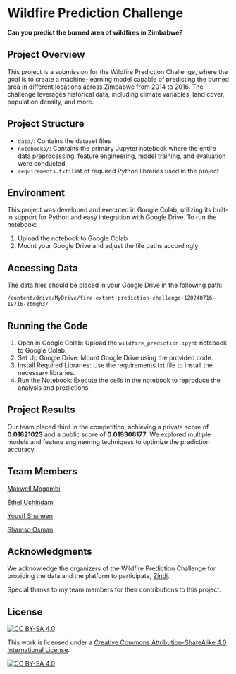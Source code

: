 # Wildfire Prediction Challenge

**Can you predict the burned area of wildfires in Zimbabwe?**

## Project Overview

This project is a submission for the Wildfire Prediction Challenge, where the goal is to create a machine-learning model capable of predicting the burned area in different locations across Zimbabwe from 2014 to 2016. The challenge leverages historical data, including climate variables, land cover, population density, and more.

## Project Structure

- `data/`: Contains the dataset files
- `notebooks/`: Contains the primary Jupyter notebook where the entire data preprocessing, feature engineering, model training, and evaluation were conducted
- `requirements.txt`: List of required Python libraries used in the project


## Environment

This project was developed and executed in Google Colab, utilizing its built-in support for Python and easy integration with Google Drive. To run the notebook:
1. Upload the notebook to Google Colab
2. Mount your Google Drive and adjust the file paths accordingly

## Accessing Data

The data files should be placed in your Google Drive in the following path:

`/content/drive/MyDrive/fire-extent-prediction-challenge-120240716-19716-ztmgh3/`

## Running the Code

1. Open in Google Colab: Upload the `wildfire_prediction.ipynb` notebook to Google Colab.
2. Set Up Google Drive: Mount Google Drive using the provided code.
3. Install Required Libraries: Use the requirements.txt file to install the necessary libraries.
4. Run the Notebook: Execute the cells in the notebook to reproduce the analysis and predictions.

## Project Results

Our team placed third in the competition, achieving a private score of **0.01821023** and a public score of **0.019308177**. We explored multiple models and feature engineering techniques to optimize the prediction accuracy.


## Team Members

[Maxwell Mogambi]()

[Ethel Uchindami]()

[Yousif Shaheen]()

[Shamso Osman]()

## Acknowledgments

We acknowledge the organizers of the Wildfire Prediction Challenge for providing the data and the platform to participate, [Zindi](https://zindi.africa/). 

Special thanks to my team members for their contributions to this project.

## License

[![CC BY-SA 4.0][cc-by-sa-shield]][cc-by-sa]

This work is licensed under a
[Creative Commons Attribution-ShareAlike 4.0 International License][cc-by-sa].

[![CC BY-SA 4.0][cc-by-sa-image]][cc-by-sa]

[cc-by-sa]: http://creativecommons.org/licenses/by-sa/4.0/
[cc-by-sa-image]: https://licensebuttons.net/l/by-sa/4.0/88x31.png
[cc-by-sa-shield]: https://img.shields.io/badge/License-CC%20BY--SA%204.0-lightgrey.svg

